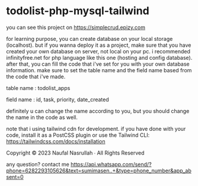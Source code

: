 # todolist-php-mysql-tailwind
you can see this project on https://simplecrud.epizy.com

for learning purpose, you can create database on your local storage (localhost). but if you wanna deploy it as a project, make sure that you have created your own database on server, not local on your pc.
i recommended infinityfree.net for php language like this one (hosting and config database).
after that, you can fill the code that i've set for you with your own database information.
make sure to set the table name and the field name based from the code that i've made.

table name : todolist_apps

field name : id, task, priority, date_created

definitely u can change the name according to you, but you should change the name in the code as well.

note that i using tailwind cdn for development. if you have done with your code, install it as a PostCSS plugin or use the Tailwind CLI: https://tailwindcss.com/docs/installation




Copyright © 2023 Naufal Nasrullah ∙ All Rights Reserved

any question? contact me https://api.whatsapp.com/send/?phone=6282293105626&text=sumimasen..+&type=phone_number&app_absent=0


